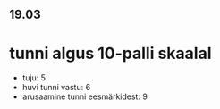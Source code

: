 ## 19.03

# tunni algus 10-palli skaalal

-   tuju: 5
-   huvi tunni vastu: 6
-   arusaamine tunni eesmärkidest: 9
